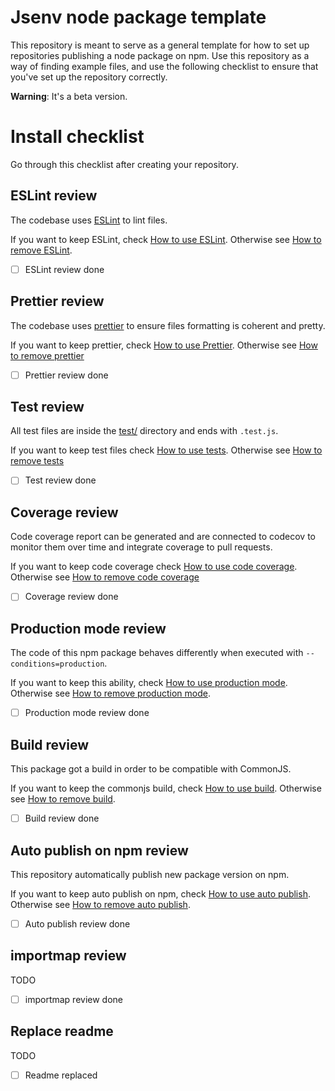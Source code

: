 <!-- https://github.com/orbitdb/repo-template -->

# Jsenv node package template

This repository is meant to serve as a general template for how to set up repositories publishing a node package on npm. Use this repository as a way of finding example files, and use the following checklist to ensure that you've set up the repository correctly.

**Warning**: It's a beta version.

# Install checklist

Go through this checklist after creating your repository.

## ESLint review

The codebase uses [ESLint](https://eslint.org) to lint files.

If you want to keep ESLint, check [How to use ESLint](./docs/eslint/eslint.md#How-to-use-eslint). Otherwise see [How to remove ESLint](#./docs/prettier/prettier.md#How-to-remove-eslint).

- [ ] ESLint review done

## Prettier review

The codebase uses [prettier](https://prettier.io) to ensure files formatting is coherent and pretty.

If you want to keep prettier, check [How to use Prettier](./docs/prettier/prettier.md#How-to-use-prettier). Otherwise see [How to remove prettier](./docs/prettier/prettier.md#How-to-remove-prettier)

- [ ] Prettier review done

## Test review

All test files are inside the [test/](./test/) directory and ends with `.test.js`.

If you want to keep test files check [How to use tests](./docs/tests/tests.md#How-to-use-tests). Otherwise see [How to remove tests](./docs/tests/tests.md#How-to-remove-tests)

- [ ] Test review done

## Coverage review

Code coverage report can be generated and are connected to codecov to monitor them over time and integrate coverage to pull requests.

If you want to keep code coverage check [How to use code coverage](./docs/coverage/coverage.md#How-to-use-code-coverage). Otherwise see [How to remove code coverage](./docs/coverage/coverage.md#How-to-remove-code-coverage)

- [ ] Coverage review done

## Production mode review

The code of this npm package behaves differently when executed with `--conditions=production`.

If you want to keep this ability, check [How to use production mode](./docs/production/production.md#how-to-use-production-mode). Otherwise see [How to remove production mode](./docs/production/production.md#how-to-remove-production-mode).

- [ ] Production mode review done

## Build review

This package got a build in order to be compatible with CommonJS.

If you want to keep the commonjs build, check [How to use build](./docs/build/build.md#how-to-use-build). Otherwise see [How to remove build](./docs/build/build.md#how-to-remove-build).

- [ ] Build review done

## Auto publish on npm review

This repository automatically publish new package version on npm.

If you want to keep auto publish on npm, check [How to use auto publish](./docs/auto_publish/auto_publish.md#how-to-use-auto-publish). Otherwise see [How to remove auto publish](./docs/auto_publish/auto_publish.md#how-to-remove-auto-publish).

- [ ] Auto publish review done

## importmap review

TODO

- [ ] importmap review done

## Replace readme

TODO

- [ ] Readme replaced
